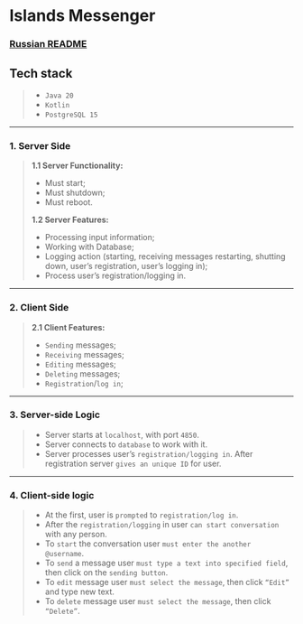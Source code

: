 # Islands Messenger

### [Russian README](https://github.com/vcusnx/messenger/blob/master/README-ru.md)

## **Tech stack**
>
> - `Java 20`
> - `Kotlin`
> - `PostgreSQL 15`

---

### **1. Server Side**

> **1.1 Server Functionality:**
>
> - Must start;
> - Must shutdown;
> - Must reboot.
>
> **1.2 Server Features:**
>
> - Processing input information;
> - Working with Database;
> - Logging action (starting, receiving messages restarting, shutting down, user’s registration, user’s logging in);
> - Process user’s registration/logging in.

---

### **2. Client Side**

> **2.1 Client Features:**
>
> - `Sending` messages;
> - `Receiving` messages;
> - `Editing` messages;
> - `Deleting` messages;
> - `Registration`/`log in`;

---

### **3. Server-side Logic**

> - Server starts at `localhost`, with port `4850`.
> - Server connects to `database` to work with it.
> - Server processes user’s `registration/logging in`. After registration server `gives an unique ID` for user.

---

### **4. Client-side logic**

> - At the first, user is `prompted` to `registration/log in`.
> - After the `registration/logging` in user `can start conversation` with any person.
> - To `start` the conversation user `must enter the another @username`.
> - To `send` a message user `must type a text into specified field`, then click on the `sending button`.
> - To `edit` message user `must select the message`, then click `“Edit”` and type new text.
> - To `delete` message user `must select the message`, then click `“Delete”`.
